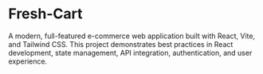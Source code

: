 # Fresh-Cart
A modern, full-featured e-commerce web application built with React, Vite, and Tailwind CSS. This project demonstrates best practices in React development, state management, API integration, authentication, and user experience.
